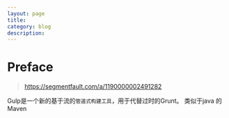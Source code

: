 ```yaml
---
layout: page
title:
category: blog
description:
---
```

# Preface
> https://segmentfault.com/a/1190000002491282

Gulp是一个新的基于流的`管道式构建工具`，用于代替过时的Grunt。 类似于java 的Maven
